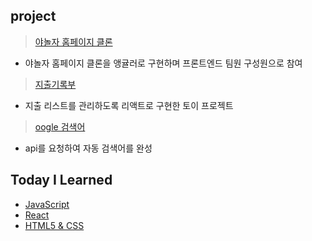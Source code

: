 ## project

> <a href="https://github.com/gayoungaa91/portfolio/tree/master/project/yanolja">야놀자 홈페이지 클론</a>

- 야놀자 홈페이지 클론을 앵귤러로 구현하며 프론트엔드 팀원 구성원으로 참여

> <a href="https://github.com/gayoungaa91/portfolio/tree/master/project/expenditurelist">지출기록부</a>

- 지출 리스트를 관리하도록 리액트로 구현한 토이 프로젝트

> <a href="https://github.com/gayoungaa91/portfolio/tree/master/project/oogle">oogle 검색어</a>

- api를 요청하여 자동 검색어를 완성

## Today I Learned

- <a href="https://github.com/gayoungaa91/portfolio/tree/master/til/Javascript">JavaScript</a><br>
- <a href="https://github.com/gayoungaa91/portfolio/tree/master/til/React">React</a><br>
- <a href="https://github.com/gayoungaa91/portfolio/tree/master/til/HTML5%20%26%20CSS3">HTML5 & CSS</a><br>

